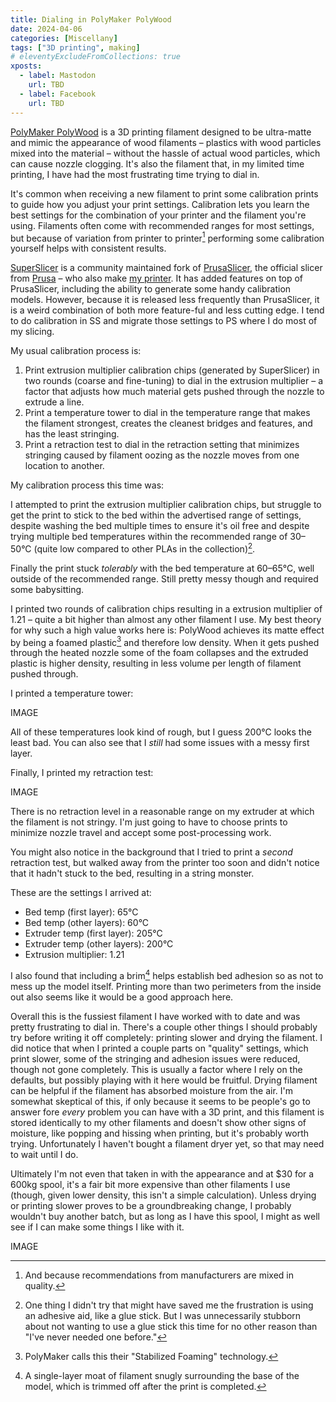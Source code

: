 ```yaml
---
title: Dialing in PolyMaker PolyWood
date: 2024-04-06
categories: [Miscellany]
tags: ["3D printing", making]
# eleventyExcludeFromCollections: true
xposts:
  - label: Mastodon
    url: TBD
  - label: Facebook
    url: TBD
---
```


[PolyMaker PolyWood][] is a 3D printing filament designed to be ultra-matte and mimic the appearance of wood filaments – plastics with wood particles mixed into the material – without the hassle of actual wood particles, which can cause nozzle clogging. It's also the filament that, in my limited time printing, I have had the most frustrating time trying to dial in.

[PolyMaker PolyWood]: https://www.polymaker.com/shop/polywood/

It's common when receiving a new filament to print some calibration prints to guide how you adjust your print settings. Calibration lets you learn the best settings for the combination of your printer and the filament you're using. Filaments often come with recommended ranges for most settings, but because of variation from printer to printer[^1] performing some calibration yourself helps with consistent results.

[SuperSlicer][] is a community maintained fork of [PrusaSlicer][], the official slicer from [Prusa][] – who also make [my printer][]. It has added features on top of PrusaSlicer, including the ability to generate some handy calibration models. However, because it is released less frequently than PrusaSlicer, it is a weird combination of both more feature-ful and less cutting edge. I tend to do calibration in SS and migrate those settings to PS where I do most of my slicing.

[SuperSlicer]: https://github.com/supermerill/SuperSlicer
[PrusaSlicer]: https://www.prusa3d.com/prusaslicer/
[Prusa]: https://www.prusa3d.com/
[my printer]: https://shop.prusa3d.com/en/3d-printers/180-original-prusa-mini.html

My usual calibration process is:

1. Print extrusion multiplier calibration chips (generated by SuperSlicer) in two rounds (coarse and fine-tuning) to dial in the extrusion multiplier – a factor that adjusts how much material gets pushed through the nozzle to extrude a line.
2. Print a temperature tower to dial in the temperature range that makes the filament strongest, creates the cleanest bridges and features, and has the least stringing.
3. Print a retraction test to dial in the retraction setting that minimizes stringing caused by filament oozing as the nozzle moves from one location to another.

My calibration process this time was:

I attempted to print the extrusion multiplier calibration chips, but struggle to get the print to stick to the bed within the advertised range of settings, despite washing the bed multiple times to ensure it's oil free and despite trying multiple bed temperatures within the recommended range of 30–50°C (quite low compared to other PLAs in the collection)[^2].

Finally the print stuck *tolerably* with the bed temperature at 60–65°C, well outside of the recommended range. Still pretty messy though and required some babysitting.

I printed two rounds of calibration chips resulting in a extrusion multiplier of 1.21 – quite a bit higher than almost any other filament I use. My best theory for why such a high value works here is: PolyWood achieves its matte effect by being a foamed plastic[^3] and therefore low density. When it gets pushed through the heated nozzle some of the foam collapses and the extruded plastic is higher density, resulting in less volume per length of filament pushed through.

I printed a temperature tower:

IMAGE

All of these temperatures look kind of rough, but I guess 200°C looks the least bad. You can also see that I *still* had some issues with a messy first layer.

Finally, I printed my retraction test:

IMAGE

There is no retraction level in a reasonable range on my extruder at which the filament is not stringy. I'm just going to have to choose prints to minimize nozzle travel and accept some post-processing work.

You might also notice in the background that I tried to print a *second* retraction test, but walked away from the printer too soon and didn't notice that it hadn't stuck to the bed, resulting in a string monster.

These are the settings I arrived at:

* Bed temp (first layer): 65°C
* Bed temp (other layers): 60°C
* Extruder temp (first layer): 205°C
* Extruder temp (other layers): 200°C
* Extrusion multiplier: 1.21

I also found that including a brim[^4] helps establish bed adhesion so as not to mess up the model itself. Printing more than two perimeters from the inside out also seems like it would be a good approach here.

Overall this is the fussiest filament I have worked with to date and was pretty frustrating to dial in. There's a couple other things I should probably try before writing it off completely: printing slower and drying the filament. I did notice that when I printed a couple parts on "quality" settings, which print slower, some of the stringing and adhesion issues were reduced, though not gone completely. This is usually a factor where I rely on the defaults, but possibly playing with it here would be fruitful. Drying filament can be helpful if the filament has absorbed moisture from the air. I'm somewhat skeptical of this, if only because it seems to be people's go to answer fore *every* problem you can have with a 3D print, and this filament is stored identically to my other filaments and doesn't show other signs of moisture, like popping and hissing when printing, but it's probably worth trying. Unfortunately I haven't bought a filament dryer yet, so that may need to wait until I do.

Ultimately I'm not even that taken in with the appearance and at $30 for a 600kg spool, it's a fair bit more expensive than other filaments I use (though, given lower density, this isn't a simple calculation). Unless drying or printing slower proves to be a groundbreaking change, I probably wouldn't buy another batch, but as long as I have this spool, I might as well see if I can make some things I like with it.

IMAGE

[^1]: And because recommendations from manufacturers are mixed in quality.
[^2]: One thing I didn't try that might have saved me the frustration is using an adhesive aid, like a glue stick. But I was unnecessarily stubborn about not wanting to use a glue stick this time for no other reason than "I've never needed one before."
[^3]: PolyMaker calls this their "Stabilized Foaming" technology.
[^4]: A single-layer moat of filament snugly surrounding the base of the model, which is trimmed off after the print is completed.
